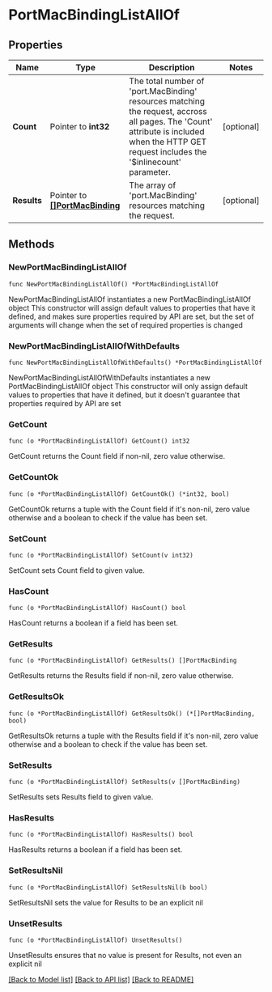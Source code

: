 # PortMacBindingListAllOf

## Properties

Name | Type | Description | Notes
------------ | ------------- | ------------- | -------------
**Count** | Pointer to **int32** | The total number of &#39;port.MacBinding&#39; resources matching the request, accross all pages. The &#39;Count&#39; attribute is included when the HTTP GET request includes the &#39;$inlinecount&#39; parameter. | [optional] 
**Results** | Pointer to [**[]PortMacBinding**](PortMacBinding.md) | The array of &#39;port.MacBinding&#39; resources matching the request. | [optional] 

## Methods

### NewPortMacBindingListAllOf

`func NewPortMacBindingListAllOf() *PortMacBindingListAllOf`

NewPortMacBindingListAllOf instantiates a new PortMacBindingListAllOf object
This constructor will assign default values to properties that have it defined,
and makes sure properties required by API are set, but the set of arguments
will change when the set of required properties is changed

### NewPortMacBindingListAllOfWithDefaults

`func NewPortMacBindingListAllOfWithDefaults() *PortMacBindingListAllOf`

NewPortMacBindingListAllOfWithDefaults instantiates a new PortMacBindingListAllOf object
This constructor will only assign default values to properties that have it defined,
but it doesn't guarantee that properties required by API are set

### GetCount

`func (o *PortMacBindingListAllOf) GetCount() int32`

GetCount returns the Count field if non-nil, zero value otherwise.

### GetCountOk

`func (o *PortMacBindingListAllOf) GetCountOk() (*int32, bool)`

GetCountOk returns a tuple with the Count field if it's non-nil, zero value otherwise
and a boolean to check if the value has been set.

### SetCount

`func (o *PortMacBindingListAllOf) SetCount(v int32)`

SetCount sets Count field to given value.

### HasCount

`func (o *PortMacBindingListAllOf) HasCount() bool`

HasCount returns a boolean if a field has been set.

### GetResults

`func (o *PortMacBindingListAllOf) GetResults() []PortMacBinding`

GetResults returns the Results field if non-nil, zero value otherwise.

### GetResultsOk

`func (o *PortMacBindingListAllOf) GetResultsOk() (*[]PortMacBinding, bool)`

GetResultsOk returns a tuple with the Results field if it's non-nil, zero value otherwise
and a boolean to check if the value has been set.

### SetResults

`func (o *PortMacBindingListAllOf) SetResults(v []PortMacBinding)`

SetResults sets Results field to given value.

### HasResults

`func (o *PortMacBindingListAllOf) HasResults() bool`

HasResults returns a boolean if a field has been set.

### SetResultsNil

`func (o *PortMacBindingListAllOf) SetResultsNil(b bool)`

 SetResultsNil sets the value for Results to be an explicit nil

### UnsetResults
`func (o *PortMacBindingListAllOf) UnsetResults()`

UnsetResults ensures that no value is present for Results, not even an explicit nil

[[Back to Model list]](../README.md#documentation-for-models) [[Back to API list]](../README.md#documentation-for-api-endpoints) [[Back to README]](../README.md)


